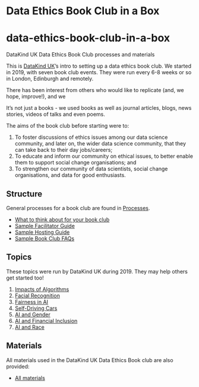 Data Ethics Book Club in a Box
================

# data-ethics-book-club-in-a-box

DataKind UK Data Ethics Book Club processes and materials

This is [DataKind UK](https://datakind.org.uk/)’s intro to setting up a
data ethics book club. We started in 2019, with seven book club events.
They were run every 6-8 weeks or so in London, Edinburgh and remotely.

There has been interest from others who would like to replicate (and, we
hope, improve\!), and we

It’s not just a books - we used books as well as journal articles,
blogs, news stories, videos of talks and even poems.

The aims of the book club before starting were to:

1.  To foster discussions of ethics issues among our data science
    community, and later on, the wider data science community, that they
    can take back to their day jobs/careers;
2.  To educate and inform our community on ethical issues, to better
    enable them to support social change organisations; and
3.  To strengthen our community of data scientists, social change
    organisations, and data for good enthusiasts.

## Structure

General processes for a book club are found in [Processes](/Processes).

  - [What to think about for your book
    club](/Processes/What-you-need-for-your-book-club.md)
  - [Sample Facilitator Guide](/Processes/Sample-Facilitator-Guide.md)
  - [Sample Hosting Guide](/Processes/Sample-Hosting-Guide.md)
  - [Sample Book Club FAQs](/Processes/Sample-Book-Club-FAQs.md)

## Topics

These topics were run by DataKind UK during 2019. They may help others
get started too\!

1.  [Impacts of
    Algorithms](/Topics%20and%20Materials/1.-Impacts-of-Algorithms.md)
2.  [Facial
    Recognition](/Topics%20and%20Materials/2.-Facial-Recognition.md)
3.  [Fairness in AI](/Topics%20and%20Materials/3.-Fairness-in-AI.md)
4.  [Self-Driving
    Cars](/Topics%20and%20Materials/4.-Self-driving-Cars.md)
5.  [AI and Gender](/Topics%20and%20Materials/5.-AI-and-Gender.md)
6.  [AI and Financial
    Inclusion](/Topics%20and%20Materials/6.-AI-and-Financial-Inclusion.md)
7.  [AI and Race](/Topics%20and%20Materials/7.-AI-and-Race.md)

## Materials

All materials used in the DataKind UK Data Ethics Book club are also
provided:

  - [All
    materials](/Topics%20and%20Materials/All-Reading-Materials---2019.md)
